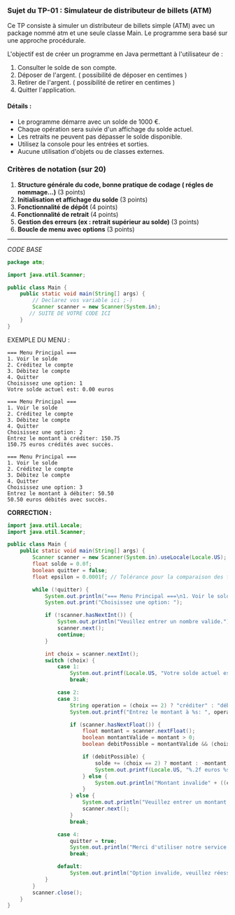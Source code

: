 ### Sujet du TP-01 : Simulateur de distributeur de billets (ATM)  
Ce TP consiste à simuler un distributeur de billets simple (ATM) avec un package nommé atm et une seule classe Main. Le programme sera basé sur une approche procédurale.    

L'objectif est de créer un programme en Java permettant à l'utilisateur de :
1. Consulter le solde de son compte.
2. Déposer de l'argent. ( possibilité de déposer en centimes )
3. Retirer de l'argent. ( possibilité de retirer en centimes )
4. Quitter l'application.

#### Détails :
- Le programme démarre avec un solde de 1000 €.
- Chaque opération sera suivie d'un affichage du solde actuel.
- Les retraits ne peuvent pas dépasser le solde disponible.
- Utilisez la console pour les entrées et sorties.
- Aucune utilisation d'objets ou de classes externes.

### Critères de notation (sur 20)
1. **Structure générale du code, bonne pratique de codage ( régles de nommage...)** (3 points)
2. **Initialisation et affichage du solde** (3 points)
3. **Fonctionnalité de dépôt** (4 points)
4. **Fonctionnalité de retrait** (4 points)
5. **Gestion des erreurs (ex : retrait supérieur au solde)** (3 points)
6. **Boucle de menu avec options** (3 points)

----
*CODE BASE*

```java
package atm;

import java.util.Scanner;

public class Main {
    public static void main(String[] args) {
        // Declarez vos variable ici ;-)
        Scanner scanner = new Scanner(System.in);
       // SUITE DE VOTRE CODE ICI
    }
}
```


EXEMPLE DU MENU :   
```
=== Menu Principal ===
1. Voir le solde
2. Créditez le compte
3. Débitez le compte
4. Quitter
Choisissez une option: 1
Votre solde actuel est: 0.00 euros

=== Menu Principal ===
1. Voir le solde
2. Créditez le compte
3. Débitez le compte
4. Quitter
Choisissez une option: 2
Entrez le montant à créditer: 150.75
150.75 euros crédités avec succès.

=== Menu Principal ===
1. Voir le solde
2. Créditez le compte
3. Débitez le compte
4. Quitter
Choisissez une option: 3
Entrez le montant à débiter: 50.50
50.50 euros débités avec succès.
```

**CORRECTION :**
```java
import java.util.Locale;
import java.util.Scanner;

public class Main {
    public static void main(String[] args) {
        Scanner scanner = new Scanner(System.in).useLocale(Locale.US);
        float solde = 0.0f;
        boolean quitter = false;
        float epsilon = 0.0001f; // Tolérance pour la comparaison des floats

        while (!quitter) {
            System.out.println("=== Menu Principal ===\n1. Voir le solde\n2. Créditez le compte\n3. Débitez le compte\n4. Quitter");
            System.out.print("Choisissez une option: ");

            if (!scanner.hasNextInt()) {
                System.out.println("Veuillez entrer un nombre valide.");
                scanner.next();
                continue;
            }

            int choix = scanner.nextInt();
            switch (choix) {
                case 1:
                    System.out.printf(Locale.US, "Votre solde actuel est: %.2f euros\n", solde);
                    break;

                case 2:
                case 3:
                    String operation = (choix == 2) ? "créditer" : "débiter";
                    System.out.printf("Entrez le montant à %s: ", operation);

                    if (scanner.hasNextFloat()) {
                        float montant = scanner.nextFloat();
                        boolean montantValide = montant > 0;
                        boolean debitPossible = montantValide && (choix == 2 || montant <= solde + epsilon);

                        if (debitPossible) {
                            solde += (choix == 2) ? montant : -montant;
                            System.out.printf(Locale.US, "%.2f euros %s avec succès.\n", montant, (choix == 2) ? "crédités" : "débités");
                        } else {
                            System.out.println("Montant invalide" + ((choix == 3 && montant > solde + epsilon) ? " ou insuffisant" : "") + ".");
                        }
                    } else {
                        System.out.println("Veuillez entrer un montant valide.");
                        scanner.next();
                    }
                    break;

                case 4:
                    quitter = true;
                    System.out.println("Merci d'utiliser notre service. Au revoir!");
                    break;

                default:
                    System.out.println("Option invalide, veuillez réessayer.");
            }
        }
        scanner.close();
    }
}
```
